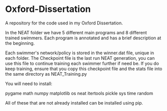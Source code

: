 # Oxford-Dissertation
A repository for the code used in my Oxford Dissertation.

In the NEAT folder we have 5 different main programs and 8 different trained swimmers. 
Each program is annotated and has a brief description at the beginning.

Each swimmer's network/policy is stored in the winner.dat file, unique in each folder.
The Checkpoint file is the last run NEAT generation, you can use this file to continue training each swimmer further if need be.
If you do keep training, ensure that you copy this checkpoint file and the stats file into the same directory as NEAT_Training.py

You will need to install:

pygame
math
numpy
matplotlib
os
neat
itertools
pickle
sys
time
random

All of these that are not already installed can be installed using pip. 
